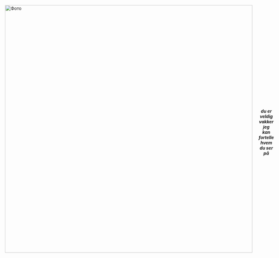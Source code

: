 <div style="display: flex; align-items: center; justify-content: center;">
  <div style="flex: 0 0 auto;">
    <img src="https://sun9-27.userapi.com/impg/zoOLrk461E2k8kTbsmfyyOgvMN8oALo_Iz1V5A/V8q8WWkjN64.jpg?size=507x518&quality=96&sign=92a465ac5e06d73cec10292fb4822998&type=album" alt="Фото" height="800"/>
  </div>
  <div style="margin-left: 20px; margin-top: 20px; text-align: center;">
    <p><strong><em>du er veldig vakker jeg kan fortelle hvem du ser på</em></strong></p>
  </div>
</div>
